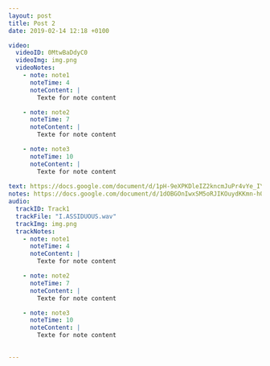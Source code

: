 ```yaml
---
layout: post
title: Post 2
date: 2019-02-14 12:18 +0100

video:
  videoID: 0MtwBaDdyC0
  videoImg: img.png
  videoNotes:
    - note: note1
      noteTime: 4
      noteContent: |
        Texte for note content

    - note: note2
      noteTime: 7
      noteContent: |
        Texte for note content

    - note: note3
      noteTime: 10
      noteContent: |
        Texte for note content
        
text: https://docs.google.com/document/d/1pH-9eXPKDleIZ2kncmJuPr4vYe_IYcIj8GXU1u8ElT0
notes: https://docs.google.com/document/d/1dOBGOnIwxSM5oRJIKOuydKKmn-hO5rSxUg4D3vDdsW0
audio:
  trackID: Track1
  trackFile: "I.ASSIDUOUS.wav"
  trackImg: img.png
  trackNotes:
    - note: note1
      noteTime: 4
      noteContent: |
        Texte for note content

    - note: note2
      noteTime: 7
      noteContent: |
        Texte for note content

    - note: note3
      noteTime: 10
      noteContent: |
        Texte for note content

  
---
```


